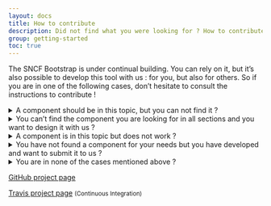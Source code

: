 ```yaml
---
layout: docs
title: How to contribute
description: Did not find what you were looking for ? How to contribute ?
group: getting-started
toc: true
---
```


The SNCF Bootstrap is under continual building. You can rely on it, but it’s also possible to develop this tool with us : for you, but also for others.
So if you are in one of the following cases, don’t hesitate to consult the instructions to contribute !

<details class="mb-3">
<summary class="text-primary text-lg mb-2">A component should be in this topic, but you can not find it ?</summary>
{{% markdown %}}
This component may exist in another topic. Links allow you to move from one topic to another related topic (for example for checkbox and radio buttons, a link allows you to find them from the forms section).
If you definitely can not find it, contact us :

- **You have a GitHub account :** Feel free to browse the [Github project](https://github.com/SNCFdevelopers/bootstrap-sncf), an issue may have already been created on this topic (you can subscribe to notifications to track its progress). If not, don’t hesitate to create one.
- **You don’t have a GitHub account :** Write us on [design.fab@sncf.fr](mailto:design.fab@sncf.fr?subject=Bootstrap - Composant) with the following object : "Bootstrap - Composant"  by specifying your need.
{{% /markdown %}}
</details>

<details class="mb-3">
<summary class="text-primary text-lg mb-2">You can’t find the component you are looking for in all sections and you want to design it with us ?</summary>
{{% markdown %}}
Feel free to contact us. Either this component exists, but we have not yet integrated it in the Bootstrap, or this component does not exist, we will study with you the need that will allow the use of another component or create a new component with you.

- **You have a GitHub account :** Feel free to browse the [Github project](https://github.com/SNCFdevelopers/bootstrap-sncf), an issue may have already been created on this topic (you can subscribe to notifications to track its progress). If not, don’t hesitate to create one.
- **You don’t have a GitHub account :** Write us on [design.fab@sncf.fr](mailto:design.fab@sncf.fr?subject=Bootstrap - Composant) with the following object : "Bootstrap - Composant" by specifying your need.
{{% /markdown %}}
</details>

<details class="mb-3">
<summary class="text-primary text-lg mb-2">A component is in this topic but does not work ?</summary>
{{% markdown %}} 
Feel free to browse the [GitHub project](https://github.com/SNCFdevelopers/bootstrap-sncf), an issue may have already been created on this topic (you can subscribe to notifications to track its progress). If not, don’t hesitate to create one.
We will come back to you to be able to solve the problem or to know more if necessary and to modify it to push a new version thereafter.
{{% /markdown %}}
</details>

<details class="mb-3">
<summary class="text-primary text-lg mb-2">You have not found a component for your needs but you have developed and want to submit it to us ?</summary>
{{% markdown %}}
Feel free to make a pull request on the [project’s GitHub](https://github.com/SNCFdevelopers/bootstrap-sncf).

We will study your component, study its design, and if it is in accordance with our charter, we will push it for the other developers to use it. Otherwise, we will rework the design with you until you reach the final version for publication.
{{% /markdown %}}
</details>

<details class="mb-3">
<summary class="text-primary text-lg mb-2">You are in none of the cases mentioned above ?</summary>
{{% markdown %}}
Do not hesitate to write to us on [design.fab@sncf.fr](mailto:design.fab@sncf.fr?subject=Bootstrap - Autre demande) with the following subject: "Bootstrap - Autre demande"  by specifying your need.
{{% /markdown %}}
</details>

<a target="_blank" href="https://github.com/SNCFdevelopers/bootstrap-sncf" class="btn btn-link">GitHub project page<i class="icons-external-link icons-size-x75 ml-2"></i></a>

<a target="_blank" href="https://travis-ci.com/SNCFdevelopers/bootstrap-sncf/branches" class="btn btn-link">Travis project page<i class="icons-external-link icons-size-x75 ml-2"></i></a> <small>(Continuous Integration)</small>


